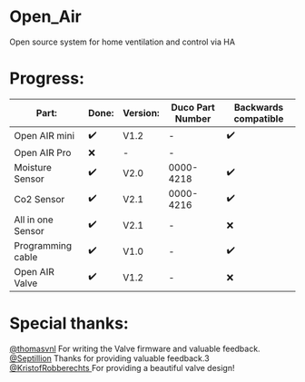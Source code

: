 # Open_Air
Open source system for home ventilation and control via HA



# Progress:


|   Part:         |Done:	                         |Version:                       |Duco Part Number|Backwards compatible|
|----------------|-------------------------------|-----------------------------|-----------------------------|-----------------------------|
|Open AIR mini|✔️         |V1.2          | -|✔️ 
|Open AIR Pro         |❌|-|- |
|Moisture Sensor        |✔️            |V2.0        | 0000-4218 | ✔️|
|Co2 Sensor         |✔️|V2.1| 0000-4216 | ✔️
|All in one Sensor         |✔️|V2.1| - | ❌ 
|Programming cable         |✔️|V1.0| - | ✔️ 
|Open AIR Valve         |✔️|V1.2|- |❌


# Special thanks:
[@thomasvnl](https://github.com/thomasvnl) For writing the Valve firmware and valuable feedback.\
[@Septillion](https://github.com/septillion-git) Thanks for providing valuable feedback.3\
[@KristofRobberechts ](https://github.com/KristofRobberechts) For providing a beautiful valve design!

